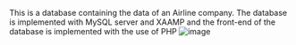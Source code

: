 This is a database containing the data of an Airline company. The database is implemented with MySQL server and XAAMP and the front-end of the database is implemented with the use of PHP
![image](https://github.com/aristotelissifakis/Databases-2/assets/158342268/3bc3cd0a-3348-438d-96c9-68fd17e643ba)
